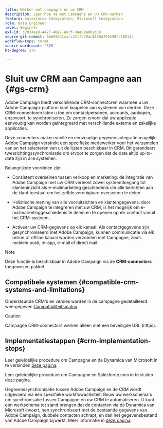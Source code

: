```yaml
---
title: Werken met campagne en uw CRM
description: Leer hoe te met Campagne en uw CRM werken
feature: Salesforce Integration, Microsoft Integration
role: Data Engineer
level: Beginner
exl-id: c2d34ee9-4427-48e7-a8cf-0ae02a801d50
source-git-commit: 8eb92dd1cacc321fc79ac4480a791690fc18511c
workflow-type: tm+mt
source-wordcount: '329'
ht-degree: 17%

---
```


# Sluit uw CRM aan Campagne aan {#gs-crm}

Adobe Campaign biedt verschillende CRM-connectoren waarmee u uw Adobe Campaign-platform kunt koppelen aan systemen van derden. Deze CRM-connectoren laten u toe om contactpersonen, accounts, aankopen, enzovoort, te synchroniseren. Ze zorgen ervoor dat uw applicatie eenvoudig kan worden geïntegreerd met verschillende externe en zakelijke applicaties.

Deze connectors maken snelle en eenvoudige gegevensintegratie mogelijk: Adobe Campaign verstrekt een specifieke medewerker voor het verzamelen van en het selecteren van uit de lijsten beschikbaar in CRM. Dit garandeert tweerichtingssynchronisatie om ervoor te zorgen dat de data altijd up-to-date zijn in alle systemen.

Belangrijkste voordelen zijn:

* Consistent overseinen tussen verkoop en marketing: de integratie van Adobe Campaign met uw CRM verleent zowel systeemtoegang tot klanteninzicht als e-mailmarketing geschiedenis die alle berichten aan de klant toestaat om het zelfde verenigbare overseinen te delen.

* Holistische mening van alle vooruitzichten en klantengegevens: door Adobe Campaign te integreren met uw CRM, is het mogelijk om e-mailmarketinggeschiedenis te delen en te openen op elk contact vanuit het CRM-systeem.

* Activeer uw CRM-gegevens op elk kanaal: Als contactgegevens zijn gesynchroniseerd met Adobe Campaign, kunnen communicatie via elk online of offline kanaal worden verzonden met Campagne, zoals mobiele push, in-app, e-mail of direct mail.


>[!NOTE]
>
>Deze functie is beschikbaar in Adobe Campaign via de **CRM-connectors** toegewezen pakket.

## Compatibele systemen {#compatible-crm-systems-and-limitations}

Ondersteunde CRM&#39;s en versies worden in de campagne gedetailleerd weergegeven [Compatibiliteitsmatrix](../start/compatibility-matrix.md).

>[!CAUTION]
>
> Campagne CRM-connectors werken alleen met een beveiligde URL (https).

## Implementatiestappen {#crm-implementation-steps}

Leer geleidelijke procedure om Campagne en de Dynamica van Microsoft in te verbinden [deze pagina](ac-ms-dyn.md).

Leer geleidelijke procedure om Campagne en Salesforce.com in te sluiten [deze pagina](ac-sfdc.md).

Gegevenssynchronisatie tussen Adobe Campaign en de CRM wordt uitgevoerd via een specifieke workflowactiviteit. Bouw uw werkschema&#39;s om synchronisatie tussen Campagne en uw CRM te automatiseren. U kunt een werkschema tot stand brengen dat de contacten via de Dynamica van Microsoft invoert, hen synchroniseert met de bestaande gegevens van Adobe Campaign, dubbele contacten schrapt, en dan het gegevensbestand van Adobe Campaign bijwerkt. Meer informatie in [deze pagina](crm-data-sync.md).
